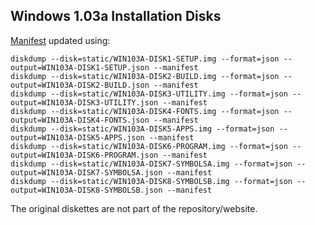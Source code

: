 Windows 1.03a Installation Disks
---

[Manifest](manifest.xml) updated using:

	diskdump --disk=static/WIN103A-DISK1-SETUP.img --format=json --output=WIN103A-DISK1-SETUP.json --manifest
	diskdump --disk=static/WIN103A-DISK2-BUILD.img --format=json --output=WIN103A-DISK2-BUILD.json --manifest
	diskdump --disk=static/WIN103A-DISK3-UTILITY.img --format=json --output=WIN103A-DISK3-UTILITY.json --manifest
	diskdump --disk=static/WIN103A-DISK4-FONTS.img --format=json --output=WIN103A-DISK4-FONTS.json --manifest
	diskdump --disk=static/WIN103A-DISK5-APPS.img --format=json --output=WIN103A-DISK5-APPS.json --manifest
	diskdump --disk=static/WIN103A-DISK6-PROGRAM.img --format=json --output=WIN103A-DISK6-PROGRAM.json --manifest
	diskdump --disk=static/WIN103A-DISK7-SYMBOLSA.img --format=json --output=WIN103A-DISK7-SYMBOLSA.json --manifest
	diskdump --disk=static/WIN103A-DISK8-SYMBOLSB.img --format=json --output=WIN103A-DISK8-SYMBOLSB.json --manifest

The original diskettes are not part of the repository/website.
